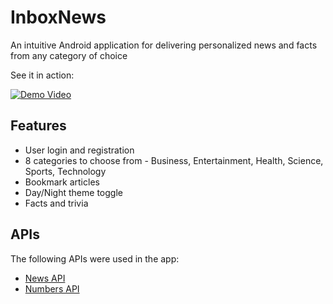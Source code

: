 # InboxNews
An intuitive Android application for delivering personalized news and facts from any category of choice

See it in action:

[![Demo Video](http://img.youtube.com/vi/QLx-1ErRkZU/0.jpg)](https://www.youtube.com/watch?v=QLx-1ErRkZU "Demo Video")

## Features
- User login and registration 
- 8 categories to choose from - Business, Entertainment, Health, Science, Sports, Technology
- Bookmark articles
- Day/Night theme toggle
- Facts and trivia

## APIs 
The following APIs were used in the app:
- [News API](https://newsapi.org)
- [Numbers API](http://numbersapi.com)
